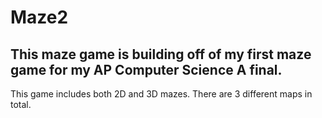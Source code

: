 # Maze2

This maze game is building off of my first maze game for my AP Computer Science A final.
---

This game includes both 2D and 3D mazes. There are 3 different maps in total.
